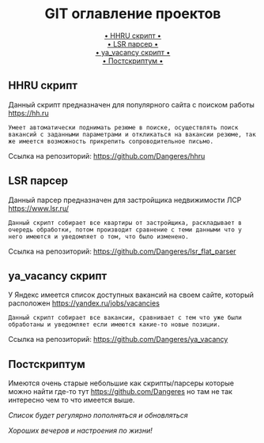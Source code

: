 <h1 align="center">
  GIT оглавление проектов
</h1>


<!-- <h3 align="center"><b>Быстрые ссылки:</b></h3> -->
<div align="center">
    <a href="#hhru-скрипт"> • HHRU скрипт • </a><br>
    <a href="#lsr-парсер"> • LSR парсер • </a><br>
    <a href="#ya_vacancy-скрипт"> • ya_vacancy скрипт • </a><br>
    <a href="#постскриптум"> • Постскриптум • </a>
</div>


## HHRU скрипт
Данный скрипт предназначен для популярного сайта c поиском работы https://hh.ru

``Умеет автоматически поднимать резюме в поиске, осуществлять поиск вакансий с заданными параметрами и откликаться на вакансии резюме, так же имеется возможность прикрепить сопроводительное письмо.``

Ссылка на репозиторий: https://github.com/Dangeres/hhru


## LSR парсер
Данный парсер предназначен для застройщика недвижимости ЛСР https://www.lsr.ru/

``Данный скрипт собирает все квартиры от застройщика, раскладывает в очередь обработки, потом производит сравнение с теми данными что у него имеются и уведомляет о том, что было изменено.``

Ссылка на репозиторий: https://github.com/Dangeres/lsr_flat_parser


## ya_vacancy скрипт
У Яндекс имеется список доступных вакансий на своем сайте, который расположен https://yandex.ru/jobs/vacancies

``Данный скрипт собирает все вакансии, сравнивает с тем что уже были обработаны и уведомляет если имеются какие-то новые позиции.``

Ссылка на репозиторий: https://github.com/Dangeres/ya_vacancy


## Постскриптум
Имеются очень cтарые небольшие как скрипты/парсеры которые можно найти где-то тут https://github.com/Dangeres но там не так интересно чем то что имеется выше.

*Список будет регулярно пополняться и обновляться*

*Хороших вечеров и настроения по жизни!*